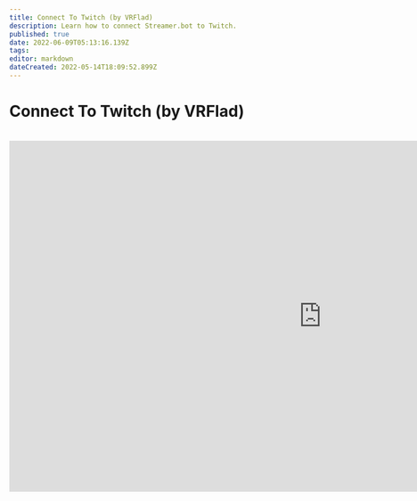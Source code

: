 ```yaml
---
title: Connect To Twitch (by VRFlad)
description: Learn how to connect Streamer.bot to Twitch.
published: true
date: 2022-06-09T05:13:16.139Z
tags: 
editor: markdown
dateCreated: 2022-05-14T18:09:52.899Z
---
```


# Connect To Twitch (by VRFlad)
<br>
<iframe width="1120" height="630" src="https://www.youtube.com/embed/7MkzsxgfVgg" title="YouTube video player" frameborder="0" allow="accelerometer; autoplay; clipboard-write; encrypted-media; gyroscope; picture-in-picture" allowfullscreen></iframe>